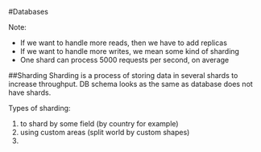 #Databases

Note: 
- If we want to handle more reads, then we have to add replicas
- If we want to handle more writes, we mean some kind of sharding
- One shard can process 5000 requests per second, on average

##Sharding
Sharding is a process of storing data in several shards to increase throughput. 
DB schema looks as the same as database does not have shards.

Types of sharding:
1) to shard by some field (by country for example)
2) using custom areas (split world by custom shapes)
3) 
